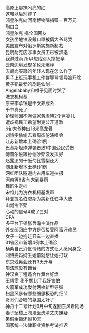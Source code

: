 高原上那抹闪亮的红  
这鞋以后别穿了  
鸿星尔克向河南博物院捐赠一百万元  
陶白白  
鸿星尔克 携全国网友  
女孩坐地铁没戴口罩被俩大爷骂哭  
美国宣布对俄罗斯实施新制裁  
昆明耐克店涉事女员工已被辞退  
我淋过雨 所以想给别人撑把伞  
云南边境发现多枚未爆弹  
去鹤岗买房的年轻人现在怎么样了  
男子上班玩手机工作群辱骂领导被开除  
黄子韬最爱的剧是仙剑一  
Angelababy和橙子见面时哭了  
洗衣机柯基  
原来李承铉是中文养成系  
千书真死了  
护理师因不满做家务虐待2个月婴儿  
遭歧视民工希望耐克公开道歉  
6旬大爷种出18米高龙骨  
刘诗雯偷偷去看周杰伦演唱会  
江苏新增本土确诊1例  
巴基斯坦炸弹袭击致1中国公民受伤  
傅首尔说跟孙俪吵架没发挥好  
赵露思的干饭勺比雪梨还大  
湖北新增本土确诊1例  
网红团队隧道内占用车道拍摄  
河南等8省有大到暴雨  
舞蹈生定档  
宋祖儿为洗衣机柯基发声  
拜登提名伯恩斯为美新任驻华大使  
山河令下架  
心动的信号4成了三对  
CPA  
多平台下架张哲瀚主演作品  
外交部回应中方是否接受阿富汗难民  
女子一边抱娃开车一边直播  
31省区市新增4例本土确诊  
杨紫自己消化情绪的方式让人感同身受  
刘诗雯妈妈生她前就想让她打球  
东京残奥会还有3天开幕  
周洁琼没有舞台  
钟汉良丁程鑫合作舞台好燃  
王靖雯 我不想比了我好害怕  
火箭军成功发射两枚新型导弹  
扫黑风暴有哪些细思极恐的细节  
哥哥们合唱的氛围太好了  
神舟十二号计划9月中旬返回东风着陆场  
妻子坠楼上海法医洗清丈夫嫌疑  
暑假余额还剩10天  
国家统一法律职业资格考试推迟  
